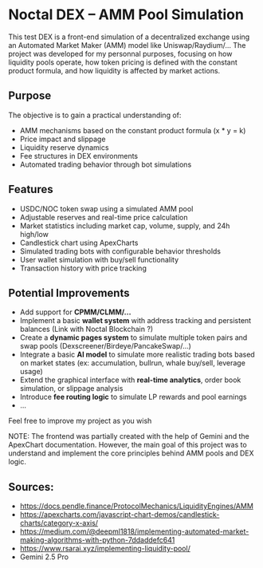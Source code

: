 # Noctal DEX – AMM Pool Simulation

This test DEX is a front-end simulation of a decentralized exchange using an Automated Market Maker (AMM) model like Uniswap/Raydium/... The project was developed for my personnal purposes, focusing on how liquidity pools operate, how token pricing is defined with the constant product formula, and how liquidity is affected by market actions.

## Purpose

The objective is to gain a practical understanding of:

- AMM mechanisms based on the constant product formula (x * y = k)
- Price impact and slippage
- Liquidity reserve dynamics
- Fee structures in DEX environments
- Automated trading behavior through bot simulations

## Features

- USDC/NOC token swap using a simulated AMM pool
- Adjustable reserves and real-time price calculation
- Market statistics including market cap, volume, supply, and 24h high/low
- Candlestick chart using ApexCharts
- Simulated trading bots with configurable behavior thresholds
- User wallet simulation with buy/sell functionality
- Transaction history with price tracking

## Potential Improvements

- Add support for **CPMM/CLMM/...**
- Implement a basic **wallet system** with address tracking and persistent balances (Link with Noctal Blockchain ?)
- Create a **dynamic pages system** to simulate multiple token pairs and swap pools (Dexscreener/Birdeye/PancakeSwap/...)
- Integrate a basic **AI model** to simulate more realistic trading bots based on market states (ex: accumulation, bullrun, whale buy/sell, leverage usage)
- Extend the graphical interface with **real-time analytics**, order book simulation, or slippage analysis
- Introduce **fee routing logic** to simulate LP rewards and pool earnings
- ...
  
Feel free to improve my project as you wish

NOTE: The frontend was partially created with the help of Gemini and the ApexChart documentation. However, the main goal of this project was to understand and implement the core principles behind AMM pools and DEX logic.

## Sources:
- https://docs.pendle.finance/ProtocolMechanics/LiquidityEngines/AMM
- https://apexcharts.com/javascript-chart-demos/candlestick-charts/category-x-axis/
- https://medium.com/@deepml1818/implementing-automated-market-making-algorithms-with-python-7ddaddefc641
- https://www.rsarai.xyz/implementing-liquidity-pool/
- Gemini 2.5 Pro
